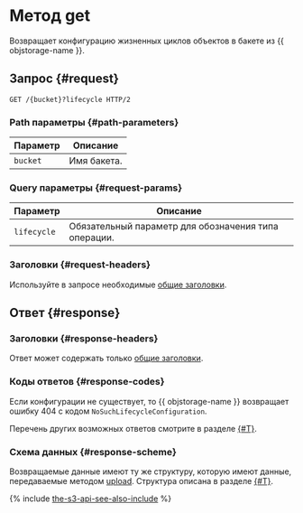 # Метод get

Возвращает конфигурацию жизненных циклов объектов в бакете из {{ objstorage-name }}.

## Запрос {#request}

```
GET /{bucket}?lifecycle HTTP/2
```

### Path параметры {#path-parameters}

Параметр | Описание
----- | -----
`bucket` | Имя бакета.


### Query параметры {#request-params}

Параметр | Описание
----- | -----
`lifecycle` | Обязательный параметр для обозначения типа операции.


### Заголовки {#request-headers}

Используйте в запросе необходимые [общие заголовки](../common-request-headers.md).


## Ответ {#response}

### Заголовки {#response-headers}

Ответ может содержать только [общие заголовки](../common-response-headers.md).

### Коды ответов {#response-codes}

Если конфигурации не существует, то {{ objstorage-name }} возвращает ошибку 404 с кодом `NoSuchLifecycleConfiguration`.

Перечень других возможных ответов смотрите в разделе [{#T}](../response-codes.md).

### Схема данных {#response-scheme}

Возвращаемые данные имеют ту же структуру, которую имеют данные, передаваемые методом [upload](upload.md). Структура описана в разделе [{#T}](xml-config.md).

{% include [the-s3-api-see-also-include](../../../../_includes/storage/the-s3-api-see-also-include.md) %}